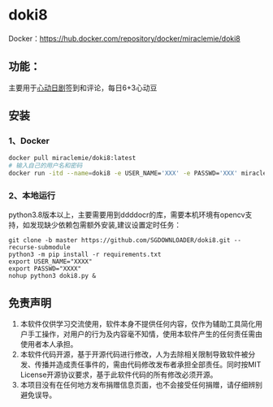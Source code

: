 # doki8

Docker：https://hub.docker.com/repository/docker/miraclemie/doki8

## **功能：**

主要用于[心动日剧](http://www.doki8.net/)签到和评论，每日6+3心动豆

## 安装

### 1、Docker

```bash
docker pull miraclemie/doki8:latest
# 输入自己的用户名和密码
docker run -itd --name=doki8 -e USER_NAME='XXX' -e PASSWD='XXX' miraclemie/doki8:latest
```



### 2、本地运行

python3.8版本以上，主要需要用到ddddocr的库，需要本机环境有opencv支持，如发现缺少依赖包需额外安装,建议设置定时任务：

```
git clone -b master https://github.com/SGDOWNLOADER/doki8.git --recurse-submodule 
python3 -m pip install -r requirements.txt
export USER_NAME="XXXX"
export PASSWD="XXXX"
nohup python3 doki8.py & 
```

## 免责声明

1. 本软件仅供学习交流使用，软件本身不提供任何内容，仅作为辅助工具简化用户手工操作，对用户的行为及内容毫不知情，使用本软件产生的任何责任需由使用者本人承担。
2. 本软件代码开源，基于开源代码进行修改，人为去除相关限制导致软件被分发、传播并造成责任事件的，需由代码修改发布者承担全部责任。同时按MIT License开源协议要求，基于此软件代码的所有修改必须开源。
3. 本项目没有在任何地方发布捐赠信息页面，也不会接受任何捐赠，请仔细辨别避免误导。